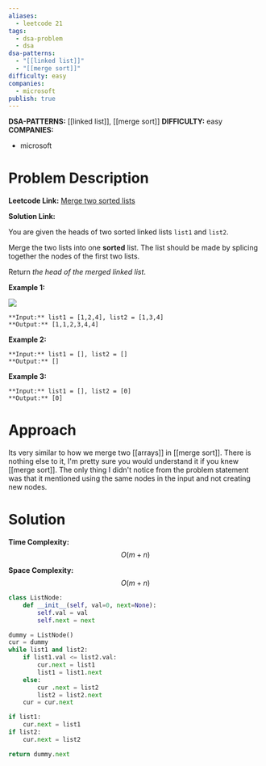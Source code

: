 ```yaml
---
aliases:
  - leetcode 21
tags:
  - dsa-problem
  - dsa
dsa-patterns:
  - "[[linked list]]"
  - "[[merge sort]]"
difficulty: easy
companies:
  - microsoft
publish: true
---
```


**DSA-PATTERNS:** [[linked list]], [[merge sort]]
**DIFFICULTY:** easy
**COMPANIES:** 
- microsoft

# Problem Description

**Leetcode Link:** [Merge two sorted lists](https://leetcode.com/problems/merge-two-sorted-lists/)

**Solution Link:** 

You are given the heads of two sorted linked lists `list1` and `list2`.

Merge the two lists into one **sorted** list. The list should be made by splicing together the nodes of the first two lists.

Return _the head of the merged linked list_.

**Example 1:**

![](https://assets.leetcode.com/uploads/2020/10/03/merge_ex1.jpg)
```
**Input:** list1 = [1,2,4], list2 = [1,3,4]
**Output:** [1,1,2,3,4,4]
```

**Example 2:**

```
**Input:** list1 = [], list2 = []
**Output:** []
```

**Example 3:**

```
**Input:** list1 = [], list2 = [0]
**Output:** [0]
```

# Approach

Its very similar to how we merge two [[arrays]] in [[merge sort]]. There is nothing else to it, I'm pretty sure you would understand it if you knew [[merge sort]]. The only thing I didn't notice from the problem statement was that it mentioned using the same nodes in the input and not creating new nodes. 

# Solution 

**Time Complexity:** $$O(m+n)$$

**Space Complexity:** $$O(m+n)$$

```python
class ListNode:
	def __init__(self, val=0, next=None):
		self.val = val
		self.next = next

dummy = ListNode()
cur = dummy
while list1 and list2:
	if list1.val <= list2.val:
		cur.next = list1
		list1 = list1.next
	else:
		cur .next = list2
		list2 = list2.next
	cur = cur.next

if list1:
	cur.next = list1
if list2:
	cur.next = list2

return dummy.next
```